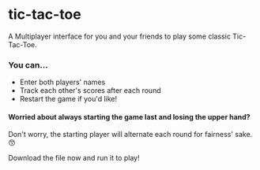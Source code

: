 # tic-tac-toe

A Multiplayer interface for you and your friends to play some classic Tic-Tac-Toe.

### You can...
- Enter both players' names
- Track each other's scores after each round
- Restart the game if you'd like!

#### Worried about always starting the game last and losing the upper hand?
Don't worry, the starting player will alternate each round for fairness' sake. 😙

Download the file now and run it to play! 
